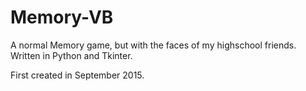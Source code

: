 # Memory-VB
A normal Memory game, but with the faces of my highschool friends. Written in Python and Tkinter.

First created in September 2015.
